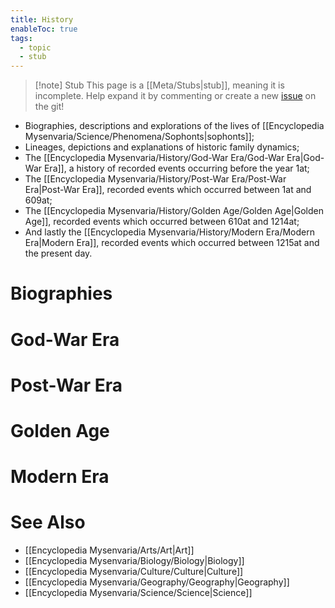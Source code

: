 ```yaml
---
title: History
enableToc: true
tags:
  - topic
  - stub
---
```


> [!note] Stub
> This page is a [[Meta/Stubs|stub]], meaning it is incomplete. Help expand it by commenting or create a new [issue](https://github.com/RagtimeGal/quartz--encyclopedia-mysenvaria/issues/new/choose) on the git!

- Biographies, descriptions and explorations of the lives of [[Encyclopedia Mysenvaria/Science/Phenomena/Sophonts|sophonts]];
- Lineages, depictions and explanations of historic family dynamics;
- The [[Encyclopedia Mysenvaria/History/God-War Era/God-War Era|God-War Era]], a history of recorded events occurring before the year 1at;
- The [[Encyclopedia Mysenvaria/History/Post-War Era/Post-War Era|Post-War Era]], recorded events which occurred between 1at and 609at;
- The [[Encyclopedia Mysenvaria/History/Golden Age/Golden Age|Golden Age]], recorded events which occurred between 610at and 1214at;
- And lastly the [[Encyclopedia Mysenvaria/History/Modern Era/Modern Era|Modern Era]], recorded events which occurred between 1215at and the present day.
# Biographies

# God-War Era

# Post-War Era

# Golden Age

# Modern Era

# See Also
- [[Encyclopedia Mysenvaria/Arts/Art|Art]]
- [[Encyclopedia Mysenvaria/Biology/Biology|Biology]]
- [[Encyclopedia Mysenvaria/Culture/Culture|Culture]]
- [[Encyclopedia Mysenvaria/Geography/Geography|Geography]]
- [[Encyclopedia Mysenvaria/Science/Science|Science]]